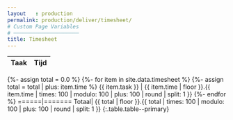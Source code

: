 ```yaml
---
layout   : production
permalink: production/deliver/timesheet/
# Custom Page Variables
# ─────────────────────
title: Timesheet
---
```


Taak  | Tijd
------|-------:
{%- assign total = 0.0 %}
{%- for item in site.data.timesheet %}
{%- assign total = total | plus: item.time %}
{{ item.task }} | {{ item.time | floor }}.{{ item.time | times: 100 | modulo: 100 | plus: 100 | round | split: 1 }}
{%- endfor %}
======|=======
Totaal| {{ total | floor }}.{{ total | times: 100 | modulo: 100 | plus: 100 | round | split: 1 }}
{:.table.table--primary}